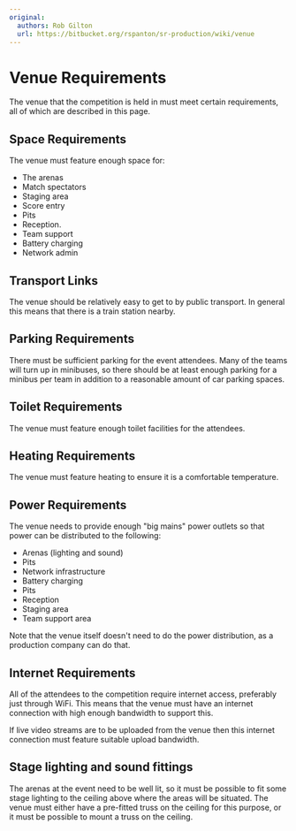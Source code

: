 ```yaml
---
original:
  authors: Rob Gilton
  url: https://bitbucket.org/rspanton/sr-production/wiki/venue
---
```

# Venue Requirements

The venue that the competition is held in must meet certain
requirements, all of which are described in this page.

## Space Requirements

The venue must feature enough space for:

* The arenas
* Match spectators
* Staging area
* Score entry
* Pits
* Reception.
* Team support
* Battery charging
* Network admin

## Transport Links

The venue should be relatively easy to get to by public transport.  In
general this means that there is a train station nearby.

## Parking Requirements

There must be sufficient parking for the event attendees.  Many of the
teams will turn up in minibuses, so there should be at least enough
parking for a minibus per team in addition to a reasonable amount of
car parking spaces.

## Toilet Requirements

The venue must feature enough toilet facilities for the attendees.

## Heating Requirements

The venue must feature heating to ensure it is a comfortable temperature.

## Power Requirements

The venue needs to provide enough "big mains" power outlets so that
power can be distributed to the following:

* Arenas (lighting and sound)
* Pits
* Network infrastructure
* Battery charging
* Pits
* Reception
* Staging area
* Team support area

Note that the venue itself doesn't need to do the power distribution,
as a production company can do that.

## Internet Requirements

All of the attendees to the competition require internet access,
preferably just through WiFi.  This means that the venue must have an
internet connection with high enough bandwidth to support this.

If live video streams are to be uploaded from the venue then this
internet connection must feature suitable upload bandwidth.

## Stage lighting and sound fittings

The arenas at the event need to be well lit, so it must be possible to
fit some stage lighting to the ceiling above where the areas will be
situated.  The venue must either have a pre-fitted truss on the ceiling
for this purpose, or it must be possible to mount a truss on the
ceiling.

